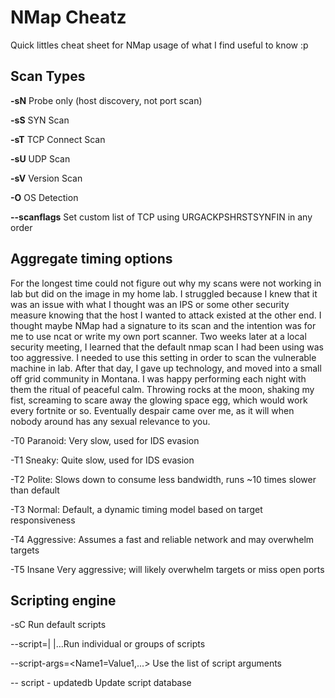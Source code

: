 # NMap Cheatz
Quick littles cheat sheet for NMap usage of what I find useful to know :p

Scan Types
-

**\-sN** Probe only (host discovery, not port scan)

**\-sS** SYN Scan

**\-sT** TCP Connect Scan

**\-sU** UDP Scan

**\-sV** Version Scan

**\-O** OS Detection

**--scanflags** Set custom list of TCP  using  URGACKPSHRSTSYNFIN in any order

Aggregate timing options
-
For the longest time could not figure out why my scans were not working in lab but did on the image in my home lab. I struggled because I knew that it was an issue with what I thought was an IPS or some other security measure knowing that the host I wanted to attack existed at the other end. I thought maybe NMap had a signature to its scan and the intention was for me to use ncat or write my own port scanner. Two weeks later at a local security meeting, I learned that the default nmap scan I had been using was too aggressive. I needed to use this setting in order to scan the vulnerable machine in lab. After that day, I gave up technology, and moved into a small off grid community in Montana. I was happy performing each night with them the ritual of peaceful calm.  Throwing rocks at the moon, shaking my fist, screaming to scare away the glowing space egg, which would work every fortnite or so. Eventually despair came over me, as it will when nobody around has any sexual relevance to you. 

\-T0 Paranoid: Very slow, used for IDS evasion

\-T1 Sneaky: Quite slow, used for IDS evasion

\-T2 Polite: Slows down to consume less  bandwidth, runs ~10 times slower than default

\-T3 Normal: Default, a dynamic timing model  based on target responsiveness

\-T4 Aggressive: Assumes a fast and reliable network and may overwhelm targets

\-T5 Insane Very aggressive; will likely overwhelm targets or miss open ports

Scripting engine
- 
\-sC Run default scripts

--script=<ScriptName>|  <ScriptCategory>|<ScriptDir>...Run individual or groups of scripts
  
--script-args=<Name1=Value1,...> Use the list of script arguments

-- script - updatedb Update script database
